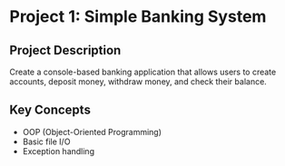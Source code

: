 # Project 1: Simple Banking System

## Project Description

Create a console-based banking application that allows users to create accounts, deposit money, withdraw money, and check their balance.

## Key Concepts

- OOP (Object-Oriented Programming)
- Basic file I/O
- Exception handling
